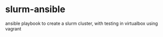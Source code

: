slurm-ansible
=============

ansible playbook to create a slurm cluster, with testing in virtualbox using vagrant
